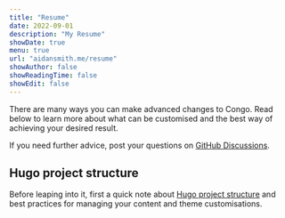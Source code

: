 ```yaml
---
title: "Resume"
date: 2022-09-01
description: "My Resume"
showDate: true
menu: true
url: "aidansmith.me/resume"
showAuthor: false
showReadingTime: false
showEdit: false
---
```



There are many ways you can make advanced changes to Congo. Read below to learn more about what can be customised and the best way of achieving your desired result.

If you need further advice, post your questions on [GitHub Discussions](https://github.com/jpanther/congo/discussions).

## Hugo project structure

Before leaping into it, first a quick note about [Hugo project structure](https://gohugo.io/getting-started/directory-structure/) and best practices for managing your content and theme customisations.
